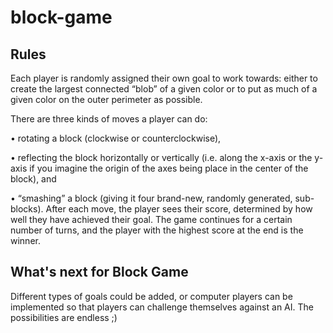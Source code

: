 # block-game

## Rules
Each player is randomly assigned their own goal to work towards: either to create the largest
connected “blob” of a given color or to put as much of a given color on the outer perimeter as
possible.

There are three kinds of moves a player can do:

• rotating a block (clockwise or counterclockwise),

• reflecting the block horizontally or vertically (i.e. along the x-axis or the y-axis if you imagine
the origin of the axes being place in the center of the block), and

• “smashing” a block (giving it four brand-new, randomly generated, sub-blocks).
After each move, the player sees their score, determined by how well they have achieved their goal.
The game continues for a certain number of turns, and the player with the highest score at the end
is the winner.

## What's next for Block Game
Different types of goals could be added, or computer players can be implemented so that players can challenge themselves against an AI. 
The possibilities are endless ;)
